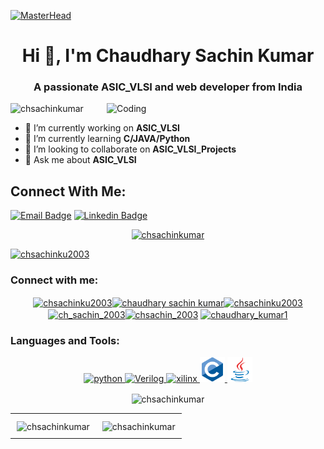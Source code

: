 [![MasterHead](https://img.freepik.com/free-vector/teenager-boy-bedroom-interior-computers-desk_107791-2738.jpg?w=1380&t=st=1671364024~exp=1671364624~hmac=03c6afe7f2c73c2ba980177517ed4611408de840a61f0030d6d346ea4bb817d0)](https://github.com/chsachinkumar)
<h1 align="center">Hi 👋, I'm Chaudhary Sachin Kumar</h1>
<h3 align="center">A passionate ASIC_VLSI and web developer from India</h3>
<img align="right" alt="Coding" width="350" src="https://video-public.canva.com/VAEOZA-JS78/v/cd47229be2.gif">

<p align="left"> <img src="https://komarev.com/ghpvc/?username=chsachinkumar&label=Profile%20views&color=0e75b6&style=flat" alt="chsachinkumar" /> </p>

- 🔭 I’m currently working on **ASIC_VLSI**
- 🌱 I’m currently learning **C/JAVA/Python**
- 👯 I’m looking to collaborate on **ASIC_VLSI_Projects**
- 💬 Ask me about **ASIC_VLSI**

## Connect With Me:

[![Email Badge](https://img.shields.io/badge/-Email-c14438?style=flat-square&logo=Gmail&logoColor=white&link=mailto:chsachinkumar2003@gmail.com)](mailto:chsachinkumar2003@gmail.com)
[![Linkedin Badge](https://img.shields.io/badge/-LinkedIn-blue?style=flat-square&logo=Linkedin&logoColor=white&link=https://www.linkedin.com/in/chaudhary-sachin-kumar-36ab61201/)](https://www.linkedin.com/in/chaudhary-sachin-kumar-36ab61201/)

<p align="center"> <a href="https://github.com/ryo-ma/github-profile-trophy"><img src="https://github-profile-trophy.vercel.app/?username=chsachinkumar" alt="chsachinkumar" /></a> </p>

<p align="left"> <a href="https://twitter.com/chsachinku2003" target="blank"><img src="https://img.shields.io/twitter/follow/chsachinku2003?logo=twitter&style=for-the-badge" alt="chsachinku2003" /></a> </p>

<h3 align="left">Connect with me:</h3>
<p align="center">
<a href="https://twitter.com/chsachinku2003" target="blank"><img align="center" src="https://raw.githubusercontent.com/rahuldkjain/github-profile-readme-generator/master/src/images/icons/Social/twitter.svg" alt="chsachinku2003" height="30" width="40" /></a><a href="https://linkedin.com/in/chaudhary sachin kumar" target="blank"><img align="center" src="https://raw.githubusercontent.com/rahuldkjain/github-profile-readme-generator/master/src/images/icons/Social/linked-in-alt.svg" alt="chaudhary sachin kumar" height="30" width="40" /></a><a href="https://fb.com/chsachinku2003" target="blank"><img align="center" src="https://raw.githubusercontent.com/rahuldkjain/github-profile-readme-generator/master/src/images/icons/Social/facebook.svg" alt="chsachinku2003" height="30" width="40" /></a><a href="https://instagram.com/ch_sachin_2003" target="blank"><img align="center" src="https://raw.githubusercontent.com/rahuldkjain/github-profile-readme-generator/master/src/images/icons/Social/instagram.svg" alt="ch_sachin_2003" height="30" width="40" /></a><a href="https://www.codechef.com/users/chsachin_2003" target="blank"><img align="center" src="https://cdn.jsdelivr.net/npm/simple-icons@3.1.0/icons/codechef.svg" alt="chsachin_2003" height="30" width="40" /></a>
<a href="https://www.hackerrank.com/chaudhary_kumar1" target="blank"><img align="center" src="https://raw.githubusercontent.com/rahuldkjain/github-profile-readme-generator/master/src/images/icons/Social/hackerrank.svg" alt="chaudhary_kumar1" height="30" width="40" /></a>
</p>

<h3 align="left">Languages and Tools:</h3>
<p align="center"> <a href="https://www.python.org" target="_blank" rel="noreferrer"> <img src="https://user-images.githubusercontent.com/25181517/183423507-c056a6f9-1ba8-4312-a350-19bcbc5a8697.png" alt="python" width="60" height="60"/> </a> 
<a href="https://www.verilog.com" target="_blank" rel="noreferrer"> <img src="https://pbs.twimg.com/profile_images/1498729805625188352/cyIH6Vb7_400x400.jpg" alt="Verilog" width="70" height="70"/> </a>
<a href="https://www.xilinx.com" target="_blank" rel="noreferrer"> <img src="https://encrypted-tbn0.gstatic.com/images?q=tbn:ANd9GcQ1MueuGCVqqTMVlXMvrxS04cyljzFESLxL33NgKKP50Pyh-OuHtWSvfWKis2BA46VPSqc&usqp=CAU" alt="xilinx" width="60" height="60"/> </a>
<a href="https://www.cprogramming.com/" target="_blank" rel="noreferrer"> <img src="https://raw.githubusercontent.com/devicons/devicon/master/icons/c/c-original.svg" alt="c" width="40" height="40"/> </a> <a href="https://www.java.com" target="_blank" rel="noreferrer"> <img src="https://raw.githubusercontent.com/devicons/devicon/master/icons/java/java-original.svg" alt="java" width="40" height="40"/> </a> </p>

<p align="center"><img align="center" src="https://github-readme-stats.vercel.app/api/top-langs?username=chsachinkumar&show_icons=true&locale=en&layout=compact" alt="chsachinkumar" /></p>

<div id="image-table">
    <table>
	    <tr>
    	    <td style="padding:10px">
        	    <img align="center" src="https://github-readme-stats.vercel.app/api?username=chsachinkumar&show_icons=true&locale=en" alt="chsachinkumar" />
      	    </td>
            <td style="padding:10px">
            	<img align="center" src="https://github-readme-streak-stats.herokuapp.com/?user=chsachinkumar&" alt="chsachinkumar" />
            </td>
        </tr>
    </table>
</div>
